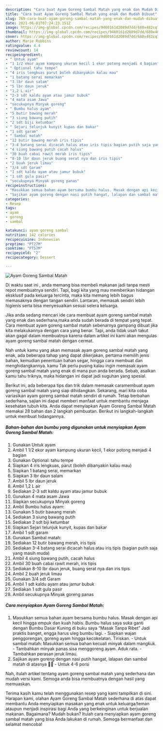 ```yaml
---
description: "Cara buat Ayam Goreng Sambal Matah yang enak dan Mudah Dibuat"
title: "Cara buat Ayam Goreng Sambal Matah yang enak dan Mudah Dibuat"
slug: 769-cara-buat-ayam-goreng-sambal-matah-yang-enak-dan-mudah-dibuat
date: 2021-06-01T07:24:23.151Z
image: https://img-global.cpcdn.com/recipes/9460161d2089d7dd/680x482cq70/ayam-goreng-sambal-matah-foto-resep-utama.jpg
thumbnail: https://img-global.cpcdn.com/recipes/9460161d2089d7dd/680x482cq70/ayam-goreng-sambal-matah-foto-resep-utama.jpg
cover: https://img-global.cpcdn.com/recipes/9460161d2089d7dd/680x482cq70/ayam-goreng-sambal-matah-foto-resep-utama.jpg
author: Marie Robbins
ratingvalue: 4.4
reviewcount: 14
recipeingredient:
- " Untuk ayam"
- "1 1/2 ekor ayam kampung ukuran kecil 1 ekor potong menjadi 4 bagian"
- " Optional tahu tempe"
- "4 iris lengkuas parut boleh dibanyakin kalau mau"
- "1 batang serai memarkan"
- "3 lbr daun salam"
- "5 lbr daun jeruk"
- "1,2 L air"
- "2-3 sdt kaldu ayam atau jamur bubuk"
- "4 mata asam Jawa"
- "secukupnya Minyak goreng"
- " Bumbu halus ayam"
- "5 butir bawang merah"
- "3 siung bawang putih"
- "2 sdt biji ketumbar"
- " Sejari telunjuk kunyit kupas dan bakar"
- "1 sdt garam"
- " Sambal matah"
- "12 butir bawang merah iris tipis"
- "3-4 batang serai dicacah halus atau iris tipis bagian putih saja yang masih muda"
- "4 siung bawang putih cacah halus"
- "30 buah cabai rawit merah iris tipis"
- "8-10 lbr daun jeruk buang serat nya dan iris tipis"
- "2 buah jeruk limau"
- "3/4 sdt Garam"
- "1 sdt kaldu ayam atau jamur bubuk"
- "1 sdt gula pasir"
- "secukupnya Minyak goreng panas"
recipeinstructions:
- "Masukkan semua bahan ayam bersama bumbu halus. Masak dengan api kecil hingga empuk dan kuah habis. Bumbu halus saya suka ganti dengan Bumbu Dasar Kuning di buku saya “Masak Tanpa Ribet” Jadi praktis banget, engga harus uleg bumbu lagi. Siapkan wajan penggorengan, goreng ayam hingga kecokelatan. Tiriskan. Untuk sambal matah: Masukkan semua bahan kecuali minyak dalam mangkuk. Tambahkan minyak panas sisa menggoreng ayam. Aduk rata. Tambahkan perasan jeruk limau."
- "Sajikan ayam goreng dengan nasi putih hangat, lalapan dan sambal matah di atasnya 👍🏻 Untuk 4-6 porsi"
categories:
- Resep
tags:
- ayam
- goreng
- sambal

katakunci: ayam goreng sambal 
nutrition: 142 calories
recipecuisine: Indonesian
preptime: "PT27M"
cooktime: "PT57M"
recipeyield: "2"
recipecategory: Dessert

---
```



![Ayam Goreng Sambal Matah](https://img-global.cpcdn.com/recipes/9460161d2089d7dd/680x482cq70/ayam-goreng-sambal-matah-foto-resep-utama.jpg)

Di waktu  saat ini , anda memang bisa membeli makanan jadi tanpa mesti repot membuatnya sendiri. Tapi, bagi kita yang mau memberikan hidangan eksklusif pada keluarga tercinta, maka kita memang lebih bagus memasaknya dengan tangan sendiri. Lantaran, memasak sendiri lebih higienis serta bisa menyesuaikan sesuai selera keluarga.

Jika anda sedang mencari ide cara membuat ayam goreng sambal matah yang enak dan sederhana,maka anda sudah berada di tempat yang tepat. Cara membuat ayam goreng sambal matah  sebenarnya gampang dibuat jika kita melakukannya dengan cara yang benar. Tapi, anda tidak usah takut akan gagal dalam membuatnya 
karena dalam artikel ini kami akan mengulas ayam goreng sambal matah dengan cermat.  



Nah untuk kamu yang akan memasak ayam goreng sambal matah yang enak, ada beberapa tahap yang dapat dikerjakan, pertama memilih jenis bahan, kemudian penentuan bahan segar, hingga cara membuat dan menghidangkannya. kamu Tak perlu pusing kalau ingin memasak ayam goreng sambal matah yang enak di mana pun anda berada. Sebab, asalkan kamu  tahu triknya, maka hidangan ini dapat jadi suguhan yang spesial.

Berikut ini, ada beberapa tips dan trik dalam memasak caramembuat ayam goreng sambal matah yang siap dihidangkan. Sekarang, mari kita coba variasikan ayam goreng sambal matah sendiri di rumah. Tetap berbahan sederhana, sajian ini dapat memberi manfaat untuk membantu menjaga kesehatan tubuh kita. Anda dapat menyiapkan Ayam Goreng Sambal Matah memakai 28 bahan dan 2 langkah pembuatan. Berikut ini langkah-langkah untuk membuat hidangannya.

<!--inarticleads1-->

##### Bahan-bahan dan bumbu yang digunakan untuk menyiapkan Ayam Goreng Sambal Matah:

1. Gunakan  Untuk ayam
1. Ambil 1 1/2 ekor ayam kampung ukuran kecil, 1 ekor potong menjadi 4 bagian
1. Gunakan  Optional: tahu tempe
1. Siapkan 4 iris lengkuas, parut (boleh dibanyakin kalau mau)
1. Siapkan 1 batang serai, memarkan
1. Siapkan 3 lbr daun salam
1. Ambil 5 lbr daun jeruk
1. Ambil 1,2 L air
1. Sediakan 2-3 sdt kaldu ayam atau jamur bubuk
1. Gunakan 4 mata asam Jawa
1. Siapkan secukupnya Minyak goreng
1. Ambil  Bumbu halus ayam:
1. Gunakan 5 butir bawang merah
1. Sediakan 3 siung bawang putih
1. Sediakan 2 sdt biji ketumbar
1. Siapkan  Sejari telunjuk kunyit, kupas dan bakar
1. Ambil 1 sdt garam
1. Gunakan  Sambal matah:
1. Sediakan 12 butir bawang merah, iris tipis
1. Sediakan 3-4 batang serai dicacah halus atau iris tipis (bagian putih saja yang masih muda)
1. Ambil 4 siung bawang putih, cacah halus
1. Ambil 30 buah cabai rawit merah, iris tipis
1. Sediakan 8-10 lbr daun jeruk, buang serat nya dan iris tipis
1. Ambil 2 buah jeruk limau
1. Gunakan 3/4 sdt Garam
1. Ambil 1 sdt kaldu ayam atau jamur bubuk
1. Sediakan 1 sdt gula pasir
1. Ambil secukupnya Minyak goreng panas




<!--inarticleads2-->

##### Cara menyiapkan Ayam Goreng Sambal Matah:

1. Masukkan semua bahan ayam bersama bumbu halus. Masak dengan api kecil hingga empuk dan kuah habis. Bumbu halus saya suka ganti dengan Bumbu Dasar Kuning di buku saya “Masak Tanpa Ribet” Jadi praktis banget, engga harus uleg bumbu lagi. - Siapkan wajan penggorengan, goreng ayam hingga kecokelatan. Tiriskan. - Untuk sambal matah: Masukkan semua bahan kecuali minyak dalam mangkuk. - Tambahkan minyak panas sisa menggoreng ayam. Aduk rata. - Tambahkan perasan jeruk limau.
1. Sajikan ayam goreng dengan nasi putih hangat, lalapan dan sambal matah di atasnya 👍🏻 - Untuk 4-6 porsi




Nah, itulah artikel tentang  ayam goreng sambal matah  yang sederhana dan mudah versi kami. Semoga anda bisa membuatnya dengan hasil yang memuaskan. 

Terima kasih kamu telah menggunakan resep yang kami tampilkan di sini. Harapan kami, olahan  Ayam Goreng Sambal Matah sederhana di atas dapat membantu Anda menyiapkan masakan yang enak untuk keluarga/teman ataupun menjadi inspirasi bagi Anda yang berkeinginan untuk berjualan makanan. Bagaimana? Mudah bukan? Itulah cara menyiapkan ayam goreng sambal matah yang bisa Anda lakukan di rumah. Semoga bermanfaat dan selamat mencoba!


